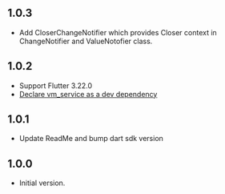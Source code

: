 ## 1.0.3

- Add CloserChangeNotifier which provides Closer context in ChangeNotifier and ValueNotofier class.


## 1.0.2

- Support Flutter 3.22.0
- [Declare vm_service as a dev dependency](https://github.com/vlastachu/autoclose/pull/4)

## 1.0.1

- Update ReadMe and bump dart sdk version

## 1.0.0

- Initial version.